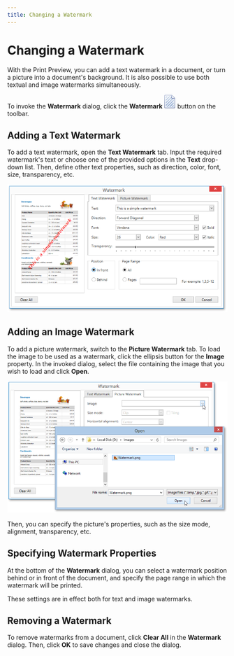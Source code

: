 ```yaml
---
title: Changing a Watermark
---
```

# Changing a Watermark
With the Print Preview, you can add a text watermark in a document, or turn a picture into a document's background. It is also possible to use both textual and image watermarks simultaneously.

To invoke the **Watermark** dialog, click the **Watermark** ![WPFDesigner_Toolbar_Watermark](../../../images/img120432.png) button on the toolbar.

## Adding a Text Watermark
To add a text watermark, open the **Text Watermark** tab. Input the required watermark's text or choose one of the provided options in the **Text** drop-down list. Then, define other text properties, such as direction, color, font, size, transparency, etc.

![EUD_WpfPrintPreview_TextWatermark](../../../images/img124092.png)

## Adding an Image Watermark
To add a picture watermark, switch to the **Picture Watermark** tab. To load the image to be used as a watermark, click the ellipsis button for the **Image** property. In the invoked dialog, select the file containing the image that you wish to load and click **Open**.

![EUD_WpfPrintPreview_ImageWatermark](../../../images/img124093.png)

Then, you can specify the picture's properties, such as the size mode, alignment, transparency, etc.

## Specifying Watermark Properties
At the bottom of the **Watermark** dialog, you can select a watermark position behind or in front of the document, and specify the page range in which the watermark will be printed.

These settings are in effect both for text and image watermarks.

## Removing a Watermark
To remove watermarks from a document, click **Clear All** in the **Watermark** dialog. Then, click **OK** to save changes and close the dialog.